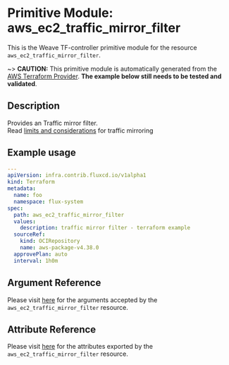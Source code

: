 
# Primitive Module: aws_ec2_traffic_mirror_filter

This is the Weave TF-controller primitive module for the resource `aws_ec2_traffic_mirror_filter`.

~> **CAUTION:** This primitive module is automatically generated from the [AWS Terraform Provider](https://registry.terraform.io/providers/hashicorp/aws/latest/docs/resources/ec2_traffic_mirror_filter). **The example below still needs to be tested and validated**.

## Description

Provides an Traffic mirror filter.  
Read [limits and considerations](https://docs.aws.amazon.com/vpc/latest/mirroring/traffic-mirroring-considerations.html) for traffic mirroring

## Example usage

```yaml
---
apiVersion: infra.contrib.fluxcd.io/v1alpha1
kind: Terraform
metadata:
  name: foo
  namespace: flux-system
spec:
  path: aws_ec2_traffic_mirror_filter
  values:
    description: traffic mirror filter - terraform example
  sourceRef:
    kind: OCIRepository
    name: aws-package-v4.38.0
  approvePlan: auto
  interval: 1h0m
```

## Argument Reference

Please visit [here](https://registry.terraform.io/providers/hashicorp/aws/latest/docs/resources/ec2_traffic_mirror_filter#argument-reference) for the arguments accepted by the `aws_ec2_traffic_mirror_filter` resource.

## Attribute Reference

Please visit [here](https://registry.terraform.io/providers/hashicorp/aws/latest/docs/resources/ec2_traffic_mirror_filter#attributes-reference) for the attributes exported by the `aws_ec2_traffic_mirror_filter` resource.
